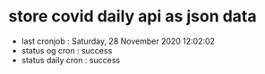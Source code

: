 # store covid daily api as json data

- last cronjob : Saturday, 28 November 2020 12:02:02
- status og cron : success
- status daily cron : success
      
      